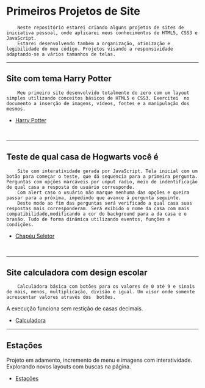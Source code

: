 # Primeiros Projetos de Site

        Neste repositório estarei criando alguns projetos de sites de iniciativa pessoal, onde aplicarei meus conhecimentos de HTML5, CSS3 e JavaScript. 
        Estarei desenvolvendo também a organização, otimização e legibilidade do meu código. Projetos visando a responsividade adaptando-se a vários tamanhos de telas.
---
## Site com tema Harry Potter
        Meu primeiro site desenvolvido totalmente do zero com um layout simples utilizando conceitos básicos de HTML5 e CSS3. Exercitei  no documento a inserção de imagens, vídeos, fontes e a manipulação dos mesmos. 
- [Harry Potter](https://susanalima55p.github.io/primeiros-projetos/harry-potter/)

&nbsp;

---
## Teste de qual casa de Hogwarts você é 
        Site com interatividade gerada por JavaScript. Tela inicial com um botão para começar o teste, que dá sequencia para a primeira pergunta. Perguntas com opções marcáveis por unput radio, meio de indentificação de qual casa a resposta do usuário corresponde.
        Com alert caso o usuário não marque nenhuma das opções e queira passar para a próxima, impedindo que avance á pergunta seguinte.
        Deste modo ao fim das perguntas será verificado a qual casa suas respostas mais corresponderam. Será exibido o nome da casa com mais compatibilidade,modificando a cor do background para a da casa e o brasão. Tudo de forma dinâmica utilizando eventos, funções e condições.
- [Chapéu Seletor](https://susanalima55p.github.io/primeiros-projetos/teste-casa/)

&nbsp;

---
## Site calculadora com design escolar

        Calculadora básica com botões para os valores de 0 até 9 e sinais de mais, menos, multiplicação, divisão e igual. Um visor onde somente acrescentar valores através dos  botões.
A execução funciona sem restição de casas decimais. 
- [Calculadora](https://susanalima55p.github.io/primeiros-projetos/calculadora/)
&nbsp;
---
## Estações
Projeto em adamento, incremento de menu e imagens com interatividade. Explorando novos layouts com buscas na página.
- [Estações](https://susanalima55p.github.io/primeiros-projetos/estacao/)

